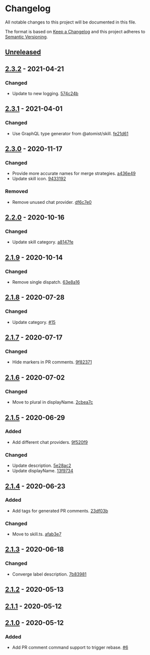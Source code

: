 # Changelog

All notable changes to this project will be documented in this file.

The format is based on [Keep a Changelog](http://keepachangelog.com/)
and this project adheres to [Semantic Versioning](http://semver.org/).

## [Unreleased](https://github.com/atomist-skills/github-auto-rebase-skill/compare/2.3.2...HEAD)

## [2.3.2](https://github.com/atomist-skills/github-auto-rebase-skill/compare/2.3.1...2.3.2) - 2021-04-21

### Changed

-   Update to new logging. [574c24b](https://github.com/atomist-skills/github-auto-rebase-skill/commit/574c24b350e4dcb96401ba72becbc2c6866b7bda)

## [2.3.1](https://github.com/atomist-skills/github-auto-rebase-skill/compare/2.3.0...2.3.1) - 2021-04-01

### Changed

-   Use GraphQL type generator from @atomist/skill. [fe21d61](https://github.com/atomist-skills/github-auto-rebase-skill/commit/fe21d612f95061b5142ccf9087de163c1e8840ba)

## [2.3.0](https://github.com/atomist-skills/github-auto-rebase-skill/compare/2.2.0...2.3.0) - 2020-11-17

### Changed

-   Provide more accurate names for merge strategies. [a436e49](https://github.com/atomist-skills/github-auto-rebase-skill/commit/a436e4987f7ad0fc67be0edfc52e1dada12a8d10)
-   Update skill icon. [9433192](https://github.com/atomist-skills/github-auto-rebase-skill/commit/94331928c07f8d7f1304a01f3d5f77a8d34af06e)

### Removed

-   Remove unused chat provider. [df6c7e0](https://github.com/atomist-skills/github-auto-rebase-skill/commit/df6c7e0f2bfe23d875a451604396d1cf7e251d13)

## [2.2.0](https://github.com/atomist-skills/github-auto-rebase-skill/compare/2.1.9...2.2.0) - 2020-10-16

### Changed

-   Update skill category. [a8147fe](https://github.com/atomist-skills/github-auto-rebase-skill/commit/a8147fe945c3c91babbd0253906d033b72923fee)

## [2.1.9](https://github.com/atomist-skills/github-auto-rebase-skill/compare/2.1.8...2.1.9) - 2020-10-14

### Changed

-   Remove single dispatch. [63e8a16](https://github.com/atomist-skills/github-auto-rebase-skill/commit/63e8a16d2d26f48b2eb4336e5cf0160e77ee46a6)

## [2.1.8](https://github.com/atomist-skills/github-auto-rebase-skill/compare/2.1.7...2.1.8) - 2020-07-28

### Changed

-   Update category. [#15](https://github.com/atomist-skills/github-auto-rebase-skill/issues/15)

## [2.1.7](https://github.com/atomist-skills/github-auto-rebase-skill/compare/2.1.6...2.1.7) - 2020-07-17

### Changed

-   Hide markers in PR comments. [9f82371](https://github.com/atomist-skills/github-auto-rebase-skill/commit/9f82371e257ecdff48f9de798fd828843bff0924)

## [2.1.6](https://github.com/atomist-skills/github-auto-rebase-skill/compare/2.1.5...2.1.6) - 2020-07-02

### Changed

-   Move to plural in displayName. [2cbea7c](https://github.com/atomist-skills/github-auto-rebase-skill/commit/2cbea7c7e7c01ff7cb07d640eb8d9e2e56d9074f)

## [2.1.5](https://github.com/atomist-skills/github-auto-rebase-skill/compare/2.1.4...2.1.5) - 2020-06-29

### Added

-   Add different chat providers. [9f520f9](https://github.com/atomist-skills/github-auto-rebase-skill/commit/9f520f964ab9386caa130677fbb1dd03fad54053)

### Changed

-   Update description. [5e28ac2](https://github.com/atomist-skills/github-auto-rebase-skill/commit/5e28ac2216f28a9dbc3f21194396f855954fb41c)
-   Update displayName. [13f9734](https://github.com/atomist-skills/github-auto-rebase-skill/commit/13f97343053d67b1993033aa7c6f95c0d0774670)

## [2.1.4](https://github.com/atomist-skills/github-auto-rebase-skill/compare/2.1.3...2.1.4) - 2020-06-23

### Added

-   Add tags for generated PR comments. [23df03b](https://github.com/atomist-skills/github-auto-rebase-skill/commit/23df03b8cc341e8565b5b0cba50d4b333145175e)

### Changed

-   Move to skill.ts. [afab3e7](https://github.com/atomist-skills/github-auto-rebase-skill/commit/afab3e74eab6a07eb3f7d76371d2b3217d285a8b)

## [2.1.3](https://github.com/atomist-skills/github-auto-rebase-skill/compare/2.1.2...2.1.3) - 2020-06-18

### Changed

-   Converge label description. [7b83981](https://github.com/atomist-skills/github-auto-rebase-skill/commit/7b8398165935ea0326a6b6646c45128d461fc272)

## [2.1.2](https://github.com/atomist-skills/github-auto-rebase-skill/compare/2.1.1...2.1.2) - 2020-05-13

## [2.1.1](https://github.com/atomist-skills/github-auto-rebase-skill/compare/2.1.0...2.1.1) - 2020-05-12

## [2.1.0](https://github.com/atomist-skills/github-auto-rebase-skill/tree/2.1.0) - 2020-05-12

### Added

-   Add PR comment command support to trigger rebase. [#6](https://github.com/atomist-skills/github-auto-rebase-skill/issues/6)
